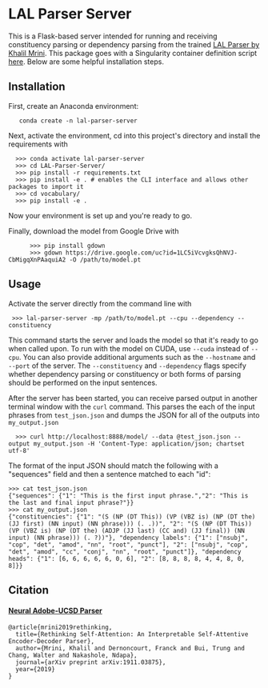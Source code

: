 # LAL Parser Server

This is a Flask-based server intended for running and receiving constituency parsing or dependency parsing from the trained [LAL Parser by Khalil Mrini](https://github.com/KhalilMrini/LAL-Parser).  This package goes with a Singularity container definition script [here](https://github.com/kh8fb/kh8fb_singularity/tree/master/definition_scripts).  Below are some helpful installation steps.

## Installation

First, create an Anaconda environment:

       conda create -n lal-parser-server

Next, activate the environment, cd into this project's directory and install the requirements with

      >>> conda activate lal-parser-server
      >>> cd LAL-Parser-Server/
      >>> pip install -r requirements.txt
      >>> pip install -e . # enables the CLI interface and allows other packages to import it
      >>> cd vocabulary/ 
      >>> pip install -e .

Now your environment is set up and you're ready to go.

Finally, download the model from Google Drive with

	 	  >>> pip install gdown
		  >>> gdown https://drive.google.com/uc?id=1LC5iVcvgksQhNVJ-CbMigqXnPAaquiA2 -O /path/to/model.pt

## Usage

Activate the server directly from the command line with 

	 >>> lal-parser-server -mp /path/to/model.pt --cpu --dependency --constituency

This command starts the server and loads the model so that it's ready to go when called upon.  To run with the model on CUDA, use  `--cuda` instead of `--cpu`.   You can also provide additional arguments such as the `--hostname` and  `--port` of the server.  The `--constituency` and `--dependency` flags specify whether dependency parsing or constituency or both forms of parsing should be performed on the input sentences.

After the server has been started, you can receive parsed output in another terminal window with the `curl` command.   This parses the each of the input phrases from `test_json.json`  and dumps the JSON for all of the outputs into `my_output.json`

      >>> curl http://localhost:8888/model/ --data @test_json.json --output my_output.json -H 'Content-Type: application/json; chartset utf-8'

The format of the input JSON should match the following with a "sequences" field and then a sentence matched to each "id":

    >>> cat test_json.json
    {"sequences": {"1": "This is the first input phrase.","2": "This is the last and final input phrase?"}}
    >>> cat my_output.json
    {"constituencies": {"1": "(S (NP (DT This)) (VP (VBZ is) (NP (DT the) (JJ first) (NN input) (NN phrase))) (. .))", "2": "(S (NP (DT This)) (VP (VBZ is) (NP (DT the) (ADJP (JJ last) (CC and) (JJ final)) (NN input) (NN phrase))) (. ?))"}, "dependency labels": {"1": ["nsubj", "cop", "det", "amod", "nn", "root", "punct"], "2": ["nsubj", "cop", "det", "amod", "cc", "conj", "nn", "root", "punct"]}, "dependency heads": {"1": [6, 6, 6, 6, 6, 0, 6], "2": [8, 8, 8, 8, 4, 4, 8, 0, 8]}}


## Citation

#### [Neural Adobe-UCSD Parser](https://arxiv.org/abs/1911.03875)
```
@article{mrini2019rethinking,
  title={Rethinking Self-Attention: An Interpretable Self-Attentive Encoder-Decoder Parser},
  author={Mrini, Khalil and Dernoncourt, Franck and Bui, Trung and Chang, Walter and Nakashole, Ndapa},
  journal={arXiv preprint arXiv:1911.03875},
  year={2019}
}
```

